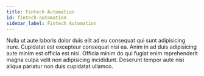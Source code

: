 ```yaml
---
title: Fintech Automation
id: fintech-automation
sidebar_label: Fintech Automation
---
```


Nulla ut aute laboris dolor duis elit ad eu consequat qui sunt adipisicing irure. Cupidatat est excepteur consequat nisi ea. Anim in ad duis adipisicing aute minim est officia est nisi. Officia minim do qui fugiat enim reprehenderit magna culpa velit non adipisicing incididunt. Deserunt tempor aute nisi aliqua pariatur non duis cupidatat ullamco.

